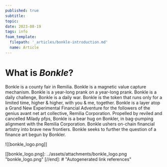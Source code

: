```yaml
---
published: true
subtitle:
topic:
date: 2023-08-19
tags: info
foam_template:
  filepath: '_articles/bonkle-introduction.md'
  name: Article
---
```


# What is *Bonkle*?

Bonkle is a county fair in Remilia. Bonkle is a magnetic value capture mechanism. Bonkle is a year-long prank on a year-long prank. Bonkle is a daily challenge, Bonkle is a daily war. Bonkle is the token that runs only for a limited time, higher & higher, with you & me, together. Bonkle is a layer atop a Grand New Experimental Financial Adventure for the followers of the genius avant net art collective, Remilia Corporation. Propelled by reviled and cancelled Milady pfps, Bonkle is a bear hug on Bonkler, in bag-pumping alignment with the Remilia Corporation. Bonkle ushers on-chain financial artistry into brave new frontiers. Bonkle seeks to further the question of a finance art begun by Bonkler.

![[bonkle_logo.png]]

[//begin]: # "Autogenerated link references for markdown compatibility"
[[bonkle_logo.png]: ../assets/attachments/bonkle_logo.png "bonkle_logo.png"
[//end]: # "Autogenerated link references"
